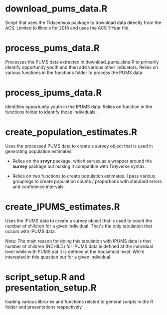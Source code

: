 # download_pums_data.R

Script that uses the Tidycensus package to download data directly from the ACS. Limited to Illinois for 2018 and uses the ACS 1-Year file. 

# process_pums_data.R

Processes the PUMS data extracted in download_pums_data.R to primarily identify opportunity youth and then add various other indicators. Relies on various functions in the functions folder to process the PUMS data. 

# process_ipums_data.R

Identifies opportunity youth in the IPUMS data. Relies on function in the functions folder to identify those individuals. 

# create_population_estimates.R

Uses the processed PUMS data to create a survey object that is used in generating population estimates. 

* Relies on the **srvyr** package, which serves as a wrapper around the **survey** package but making it compatible with Tidyverse syntax. 

* Relies on two functions to create population estimates. I pass various groupings to create population counts / proportions with standard errors and confidence intervals. 

# create_IPUMS_estimates.R

Uses the IPUMS data to create a survey object that is used to count the number of children for a given individual. That's the only tabulation that occurs with IPUMS data. 

Note: The main reason for doing this tabulation with IPUMS data is that number of children (NCHILD) for IPUMS data is defined at the individual level while with PUMS dat it is defined at the household level. We're interested in this question but for a given individual.

# script_setup.R and presentation_setup.R

loading various libraries and functions related to general scripts in the R folder and presentations respectively

